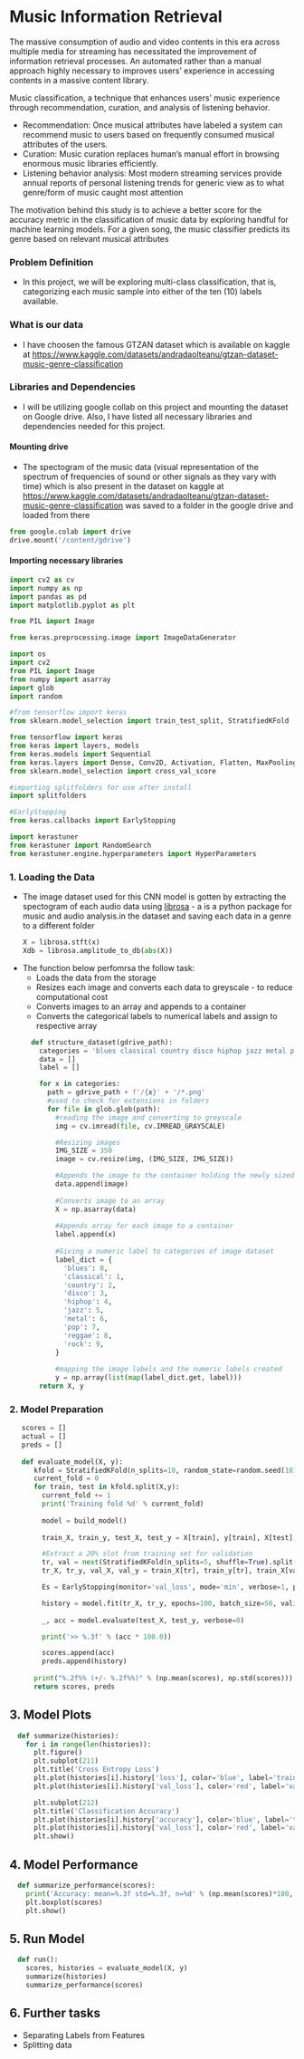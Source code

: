 # Music Information Retrieval
The massive consumption of audio and video contents in this era across multiple media for streaming has necessitated the improvement of information retrieval processes. An automated rather than a manual approach highly necessary to improves users’ experience in accessing contents in a massive content library. 

Music classification, a technique that enhances users’ music experience through recommendation, curation, and analysis of listening behavior.
- Recommendation: Once musical attributes have labeled a system can recommend music to users based on frequently consumed musical attributes of the users. 
- Curation: Music curation replaces human’s manual effort in browsing enormous music libraries efficiently. 
- Listening behavior analysis: Most modern streaming services provide annual reports of personal listening trends for generic view as to what genre/form of music caught most attention

The motivation behind this study is to achieve a better score for the accuracy metric in the classification of music data by exploring handful for machine learning models. For a given song, the music classifier predicts its genre based on relevant musical attributes


### Problem Definition
* In this project, we will be exploring multi-class classification, that is, categorizing each music sample into either of the ten (10) labels available. 
### What is our data
* I have choosen the famous GTZAN dataset which is available on kaggle at https://www.kaggle.com/datasets/andradaolteanu/gtzan-dataset-music-genre-classification
### Libraries and Dependencies
* I will be utilizing google collab on this project and mounting the dataset on Google drive. Also, I have listed all necessary libraries and dependencies needed for this project.
#### Mounting drive
* The spectogram of the music data (visual representation of the spectrum of frequencies of sound or other signals as they vary with time) which is also present in the dataset on kaggle at https://www.kaggle.com/datasets/andradaolteanu/gtzan-dataset-music-genre-classification was saved to a folder in the google drive and loaded from there
``` python
from google.colab import drive
drive.mount('/content/gdrive')
```

#### Importing necessary libraries
``` python
import cv2 as cv
import numpy as np
import pandas as pd
import matplotlib.pyplot as plt

from PIL import Image

from keras.preprocessing.image import ImageDataGenerator

import os
import cv2
from PIL import Image
from numpy import asarray
import glob
import random

#from tensorflow import keras
from sklearn.model_selection import train_test_split, StratifiedKFold

from tensorflow import keras
from keras import layers, models
from keras.models import Sequential
from keras.layers import Dense, Conv2D, Activation, Flatten, MaxPooling2D, Dropout
from sklearn.model_selection import cross_val_score

#importing splitfolders for use after install
import splitfolders

#EarlyStopping
from keras.callbacks import EarlyStopping

import kerastuner
from kerastuner import RandomSearch
from kerastuner.engine.hyperparameters import HyperParameters
```

### 1. Loading the Data
* The image dataset used for this CNN model is gotten by extracting the spectogram of each audio data using [librosa](/https://librosa.org/doc/latest/index.html) - a is a python package for music and audio analysis.in the dataset and saving each data in a genre to a different folder
  ``` python
  X = librosa.stft(x)
  Xdb = librosa.amplitude_to_db(abs(X))
  ```
* The function below perfomrsa the follow task:
  - Loads the data from the storage 
  - Resizes each image and converts each data to greyscale - to reduce computational cost
  - Converts images to an array and appends to a container 
  - Converts the categorical labels to numerical labels and assign to respective array
  ``` python
    def structure_dataset(gdrive_path):
      categories = 'blues classical country disco hiphop jazz metal pop reggae rock'.split()
      data = []
      label = []

      for x in categories:
        path = gdrive_path + f'/{x}' + '/*.png' 
        #used to check for extensions in folders
        for file in glob.glob(path):
          #reading the image and converting to greyscale
          img = cv.imread(file, cv.IMREAD_GRAYSCALE)

          #Resizing images
          IMG_SIZE = 350
          image = cv.resize(img, (IMG_SIZE, IMG_SIZE))

          #Appends the image to the container holding the newly sized images
          data.append(image)
        
          #Converts image to an array
          X = np.asarray(data)
        
          #Appends array for each image to a container
          label.append(x)
        
          #Giving a numeric label to categories of image dataset
          label_dict = {
            'blues': 0,
            'classical': 1,
            'country': 2,
            'disco': 3,
            'hiphop': 4,
            'jazz': 5,
            'metal': 6,
            'pop': 7,
            'reggae': 8,
            'rock': 9,
          }
        
          #mapping the image labels and the numeric labels created
          y = np.array(list(map(label_dict.get, label)))
      return X, y
  ```

### 2. Model Preparation
  ```python
     scores = []
     actual = []
     preds = []
     
     def evaluate_model(X, y):
        kfold = StratifiedKFold(n_splits=10, random_state=random.seed(101), shuffle=True)
        current_fold = 0
        for train, test in kfold.split(X,y):
          current_fold += 1
          print('Training fold %d' % current_fold)
          
          model = build_model()
      
          train_X, train_y, test_X, test_y = X[train], y[train], X[test], y[test]

          #Extract a 20% slot from training set for validation
          tr, val = next(StratifiedKFold(n_splits=5, shuffle=True).split(train_X, train_y))
          tr_X, tr_y, val_X, val_y = train_X[tr], train_y[tr], train_X[val], train_y[val]

          Es = EarlyStopping(monitor='val_loss', mode='min', verbose=1, patience=10, restore_best_weights=True)

          history = model.fit(tr_X, tr_y, epochs=100, batch_size=50, validation_data=(val_X, val_y), verbose=0, callbacks=[Es])
      
          _, acc = model.evaluate(test_X, test_y, verbose=0)

          print('>> %.3f' % (acc * 100.0))

          scores.append(acc)
          preds.append(history)
        
        print("%.2f%% (+/- %.2f%%)" % (np.mean(scores), np.std(scores)))
        return scores, preds
  ```
## 3. Model Plots
``` python
  def summarize(histories):
    for i in range(len(histories)):
      plt.figure()
      plt.subplot(211)
      plt.title('Cross Entropy Loss')
      plt.plot(histories[i].history['loss'], color='blue', label='train')
      plt.plot(histories[i].history['val_loss'], color='red', label='val')

      plt.subplot(212)
      plt.title('Classification Accuracy')
      plt.plot(histories[i].history['accuracy'], color='blue', label='train')
      plt.plot(histories[i].history['val_loss'], color='red', label='val')
      plt.show()
```
## 4. Model Performance
```python
  def summarize_performance(scores):
    print('Accuracy: mean=%.3f std=%.3f, n=%d' % (np.mean(scores)*100, np.std(scores)*100, len(scores)))
    plt.boxplot(scores)
    plt.show()
```
## 5. Run Model
```python
  def run():
    scores, histories = evaluate_model(X, y)
    summarize(histories)
    summarize_performance(scores)
```
## 6. Further tasks
* Separating Labels from Features
* Splitting data

